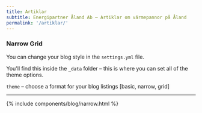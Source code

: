 ```yaml
---
title: Artiklar
subtitle: Energipartner Åland Ab – Artiklar om värmepannor på Åland
permalink: '/artiklar/'
---
```


### Narrow Grid
You can change your blog style in the `settings.yml` file.

You'll find this inside the `_data` folder – this is where you can set all of the theme options.

`theme` – choose a format for your blog listings [basic, narrow, grid]

---

 {% include components/blog/narrow.html %}  



